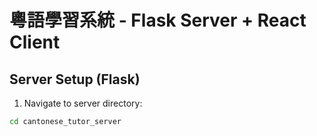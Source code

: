 # 粵語學習系統 - Flask Server + React Client

## Server Setup (Flask)

1. Navigate to server directory:
```bash
cd cantonese_tutor_server
